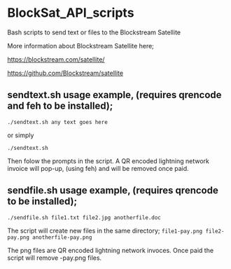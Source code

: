 # BlockSat_API_scripts
Bash scripts to send text or files to the Blockstream Satellite

More information about Blockstream Satellite here;

https://blockstream.com/satellite/

https://github.com/Blockstream/satellite

## sendtext.sh usage example, (requires qrencode and feh to be installed);

`./sendtext.sh any text goes here`

or simply

`./sendtext.sh`

Then folow the prompts in the script. A QR encoded lightning network invoice will pop-up, (using feh) and will be removed once paid.

## sendfile.sh usage example, (requires qrencode to be installed);

`./sendfile.sh file1.txt file2.jpg anotherfile.doc`

The script will create new files in the same directory;
`file1-pay.png
file2-pay.png
anotherfile-pay.png`

The png files are QR encoded lightning network invoces. Once paid the script will remove -pay.png files.

